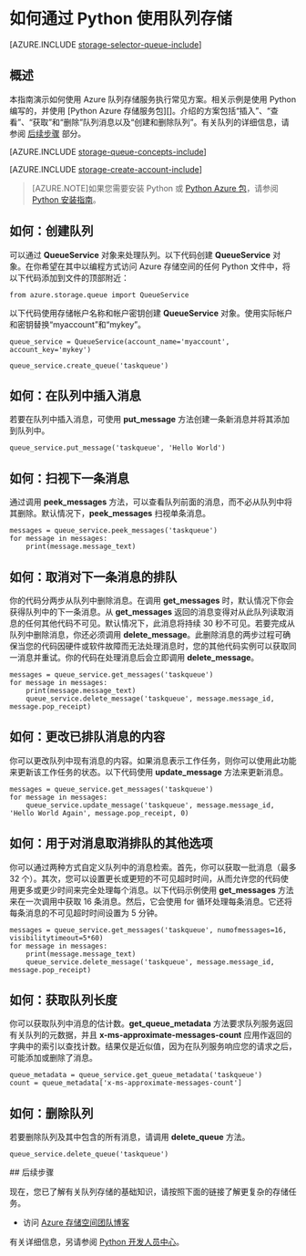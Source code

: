 <properties 
	pageTitle="如何通过 Python 使用队列存储 | Windows Azure" 
	description="了解如何通过 Python 使用 Azure 队列服务创建和删除队列，以及插入、获取和删除消息。" 
	services="storage" 
	documentationCenter="python" 
	authors="emgerner-msft" 
	manager="wpickett" 
	editor=""/>

<tags 
	ms.service="storage" 
	ms.date="12/11/2015" 
	wacn.date="01/14/2016"/>

# 如何通过 Python 使用队列存储

[AZURE.INCLUDE [storage-selector-queue-include](../includes/storage-selector-queue-include.md)]

## 概述

本指南演示如何使用 Azure 队列存储服务执行常见方案。相关示例是使用 Python 编写的，并使用 [Python Azure 存储服务包][]。介绍的方案包括“插入”、“查看”、“获取”和“删除”队列消息以及“创建和删除队列”。有关队列的详细信息，请参阅 [后续步骤](#Next-Steps) 部分。

[AZURE.INCLUDE [storage-queue-concepts-include](../includes/storage-queue-concepts-include.md)]

[AZURE.INCLUDE [storage-create-account-include](../includes/storage-create-account-include.md)]


> [AZURE.NOTE]如果您需要安装 Python 或 [Python Azure 包][]，请参阅 [Python 安装指南](/documentation/articles/python-how-to-install)。

## 如何：创建队列

可以通过 **QueueService** 对象来处理队列。以下代码创建 **QueueService** 对象。在你希望在其中以编程方式访问 Azure 存储空间的任何 Python 文件中，将以下代码添加到文件的顶部附近：

	from azure.storage.queue import QueueService

以下代码使用存储帐户名称和帐户密钥创建 **QueueService** 对象。使用实际帐户和密钥替换“myaccount”和“mykey”。

	queue_service = QueueService(account_name='myaccount', account_key='mykey')

	queue_service.create_queue('taskqueue')


## 如何：在队列中插入消息

若要在队列中插入消息，可使用 **put_message** 方法创建一条新消息并将其添加到队列中。

	queue_service.put_message('taskqueue', 'Hello World')


## 如何：扫视下一条消息

通过调用 **peek_messages** 方法，可以查看队列前面的消息，而不必从队列中将其删除。默认情况下，**peek_messages** 扫视单条消息。

	messages = queue_service.peek_messages('taskqueue')
	for message in messages:
		print(message.message_text)


## 如何：取消对下一条消息的排队

你的代码分两步从队列中删除消息。在调用 **get_messages** 时，默认情况下你会获得队列中的下一条消息。从 **get_messages** 返回的消息变得对从此队列读取消息的任何其他代码不可见。默认情况下，此消息将持续 30 秒不可见。若要完成从队列中删除消息，你还必须调用 **delete_message**。此删除消息的两步过程可确保当您的代码因硬件或软件故障而无法处理消息时，您的其他代码实例可以获取同一消息并重试。你的代码在处理消息后会立即调用 **delete_message**。

	messages = queue_service.get_messages('taskqueue')
	for message in messages:
		print(message.message_text)
		queue_service.delete_message('taskqueue', message.message_id, message.pop_receipt)


## 如何：更改已排队消息的内容

你可以更改队列中现有消息的内容。如果消息表示工作任务，则你可以使用此功能来更新该工作任务的状态。以下代码使用 **update_message** 方法来更新消息。

	messages = queue_service.get_messages('taskqueue')
	for message in messages:
		queue_service.update_message('taskqueue', message.message_id, 'Hello World Again', message.pop_receipt, 0)

## 如何：用于对消息取消排队的其他选项

你可以通过两种方式自定义队列中的消息检索。首先，你可以获取一批消息（最多 32 个）。其次，您可以设置更长或更短的不可见超时时间，从而允许您的代码使用更多或更少时间来完全处理每个消息。以下代码示例使用 **get_messages** 方法来在一次调用中获取 16 条消息。然后，它会使用 for 循环处理每条消息。它还将每条消息的不可见超时时间设置为 5 分钟。

	messages = queue_service.get_messages('taskqueue', numofmessages=16, visibilitytimeout=5*60)
	for message in messages:
		print(message.message_text)
		queue_service.delete_message('taskqueue', message.message_id, message.pop_receipt)

## 如何：获取队列长度

你可以获取队列中消息的估计数。**get_queue_metadata** 方法要求队列服务返回有关队列的元数据，并且 **x-ms-approximate-messages-count** 应用作返回的字典中的索引以查找计数。结果仅是近似值，因为在队列服务响应您的请求之后，可能添加或删除了消息。

	queue_metadata = queue_service.get_queue_metadata('taskqueue')
	count = queue_metadata['x-ms-approximate-messages-count']

## 如何：删除队列

若要删除队列及其中包含的所有消息，请调用 **delete_queue** 方法。

	queue_service.delete_queue('taskqueue')

##<a id="Next-Steps"></a> 后续步骤

现在，您已了解有关队列存储的基础知识，请按照下面的链接了解更复杂的存储任务。

-   访问 [Azure 存储空间团队博客][]

有关详细信息，另请参阅 [Python 开发人员中心](/develop/python/)。

[Azure 存储空间团队博客]: http://blogs.msdn.com/b/windowsazurestorage/
[Python Azure 包]: https://pypi.python.org/pypi/azure
[Python Azure 存储空间包]: https://pypi.python.org/pypi/azure-storage
 

<!---HONumber=Mooncake_0104_2016-->